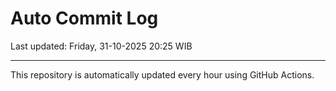 # Auto Commit Log

Last updated: Friday, 31-10-2025 20:25 WIB

---

This repository is automatically updated every hour using GitHub Actions.
